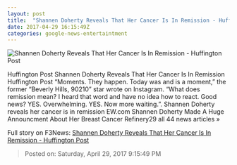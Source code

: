 ```yaml
---
layout: post
title:  "Shannen Doherty Reveals That Her Cancer Is In Remission - Huffington Post"
date: 2017-04-29 16:15:49Z
categories: google-news-entertaintment
---
```


![Shannen Doherty Reveals That Her Cancer Is In Remission - Huffington Post](http://img.huffingtonpost.com/asset/1910_1000/5904b7961400002000a9c93a.png?cache=7tgod7cvbz)

Huffington Post Shannen Doherty Reveals That Her Cancer Is In Remission Huffington Post “Moments. They happen. Today was and is a moment,” the former “Beverly Hills, 90210” star wrote on Instagram. “What does remission mean? I heard that word and have no idea how to react. Good news? YES. Overwhelming. YES. Now more waiting.”. Shannen Doherty reveals her cancer is in remission EW.com Shannen Doherty Made A Huge Announcment About Her Breast Cancer Refinery29 all 44 news articles »


Full story on F3News: [Shannen Doherty Reveals That Her Cancer Is In Remission - Huffington Post](http://www.f3nws.com/n/4b2xWD)

> Posted on: Saturday, April 29, 2017 9:15:49 PM
